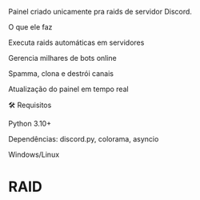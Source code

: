 Painel criado unicamente pra raids de servidor Discord.

 O que ele faz

Executa raids automáticas em servidores

Gerencia milhares de bots online

Spamma, clona e destrói canais

Atualização do painel em tempo real

🛠 Requisitos

Python 3.10+

Dependências: discord.py, colorama, asyncio

Windows/Linux
 # RAID
 

